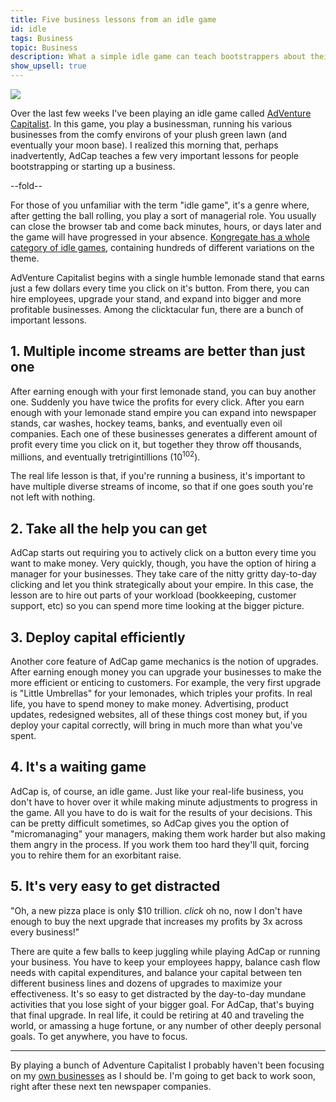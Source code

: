 ```yaml
---
title: Five business lessons from an idle game
id: idle
tags: Business
topic: Business
description: What a simple idle game can teach bootstrappers about their businesses.
show_upsell: true
---
```


<img src="http://d2s7foagexgnc2.cloudfront.net/files/7908bdf267c9465db3bd/adcap_screenshot-2.png">

Over the last few weeks I've been playing an idle game called [AdVenture Capitalist](http://www.kongregate.com/games/HyperHippoGames/adventure-capitalist). In this game, you play a businessman, running his various businesses from the comfy environs of your plush green lawn (and eventually your moon base). I realized this morning that, perhaps inadvertently, AdCap teaches a few very important lessons for people bootstrapping or starting up a business.

--fold--

For those of you unfamiliar with the term "idle game", it's a genre where, after getting the ball rolling, you play a sort of managerial role. You usually can close the browser tab and come back minutes, hours, or days later and the game will have progressed in your absence. [Kongregate has a whole category of idle games](http://www.kongregate.com/idle-games), containing hundreds of different variations on the theme.

AdVenture Capitalist begins with a single humble lemonade stand that earns just a few dollars every time you click on it's button. From there, you can hire employees, upgrade your stand, and expand into bigger and more profitable businesses. Among the clicktacular fun, there are a bunch of important lessons.

## 1. Multiple income streams are better than just one

After earning enough with your first lemonade stand, you can buy another one. Suddenly you have twice the profits for every click. After you earn enough with your lemonade stand empire you can expand into newspaper stands, car washes, hockey teams, banks, and eventually even oil companies. Each one of these businesses generates a different amount of profit every time you click on it, but together they throw off thousands, millions, and eventually tretrigintillions (10<sup>102</sup>).

The real life lesson is that, if you're running a business, it's important to have multiple diverse streams of income, so that if one goes south you're not left with nothing.

## 2. Take all the help you can get

AdCap starts out requiring you to actively click on a button every time you want to make money. Very quickly, though, you have the option of hiring a manager for your businesses. They take care of the nitty gritty day-to-day clicking and let you think strategically about your empire. In this case, the lesson are to hire out parts of your workload (bookkeeping, customer support, etc) so you can spend more time looking at the bigger picture.

## 3. Deploy capital efficiently

Another core feature of AdCap game mechanics is the notion of upgrades. After earning enough money you can upgrade your businesses to make the more efficient or enticing to customers. For example, the very first upgrade is "Little Umbrellas" for your lemonades, which triples your profits. In real life, you have to spend money to make money. Advertising, product updates, redesigned websites, all of these things cost money but, if you deploy your capital correctly, will bring in much more than what you've spent.

## 4. It's a waiting game

AdCap is, of course, an idle game. Just like your real-life business, you don't have to hover over it while making minute adjustments to progress in the game. All you have to do is wait for the results of your decisions. This can be pretty difficult sometimes, so AdCap gives you the option of "micromanaging" your managers, making them work harder but also making them angry in the process. If you work them too hard they'll quit, forcing you to rehire them for an exorbitant raise.

## 5. It's very easy to get distracted

"Oh, a new pizza place is only $10 trillion. *click* oh no, now I don't have enough to buy the next upgrade that increases my profits by 3x across every business!"

There are quite a few balls to keep juggling while playing AdCap or running your business. You have to keep your employees happy, balance cash flow needs with capital expenditures, and balance your capital between ten different business lines and dozens of upgrades to maximize your effectiveness. It's so easy to get distracted by the day-to-day mundane activities that you lose sight of your bigger goal. For AdCap, that's buying that final upgrade. In real life, it could be retiring at 40 and traveling the world, or amassing a huge fortune, or any number of other deeply personal goals. To get anywhere, you have to focus.

---

By playing a bunch of Adventure Capitalist I probably haven't been focusing on my [own businesses](https://okapi.io) as I should be. I'm going to get back to work soon, right after these next ten newspaper companies.
